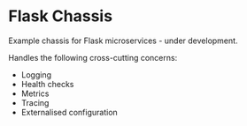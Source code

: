 # Flask Chassis

Example chassis for Flask microservices - under development.

Handles the following cross-cutting concerns:

- Logging
- Health checks
- Metrics
- Tracing
- Externalised configuration
